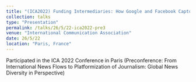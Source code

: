 ```yaml
---
title: "(ICA2022) Funding Intermediaries: How Google and Facebook Capture Journalism"
collection: talks
type: "Presentation"
permalink: /talks/26/5/22-ica2022-pre3
venue: "International Communication Association"
date: 26/5/22
location: "Paris, France"
---
```


Participated in the ICA 2022 Conference in Paris (Preconference: From International News Flows to Platformization of Journalism: Global News Diversity in Perspective)
